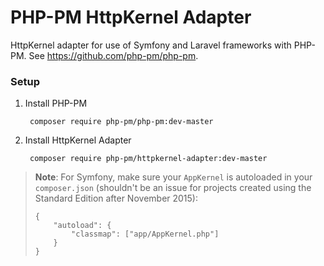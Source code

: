# PHP-PM HttpKernel Adapter

HttpKernel adapter for use of Symfony and Laravel frameworks with PHP-PM. See https://github.com/php-pm/php-pm.

### Setup

  1. Install PHP-PM

          composer require php-pm/php-pm:dev-master

  2. Install HttpKernel Adapter

          composer require php-pm/httpkernel-adapter:dev-master

> **Note**: For Symfony, make sure your `AppKernel` is autoloaded in your
> `composer.json` (shouldn't be an issue for projects created using the Standard
> Edition after November 2015):
>
> ```
> {
>     "autoload": {
>         "classmap": ["app/AppKernel.php"]
>     }
> }
> ```

